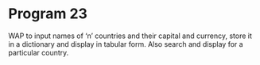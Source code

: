 # Program 23
WAP to input names of ‘n’ countries and their capital and currency, store it in a dictionary and display in tabular form. Also search and display for a particular country.